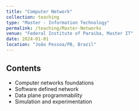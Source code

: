 ```yaml
---
title: "Computer Network"
collection: teaching
type: "Master - Information Technology"
permalink: /teaching/Master-Networks  
venue: "Federal Institute of Paraiba, Master IT"
date: 2024-01-01
location: "João Pessoa/PB, Brazil"
---
```


Contents
-----

- Computer networks foundations
- Software defined network
- Data plane programmability
- Simulation and experimentation